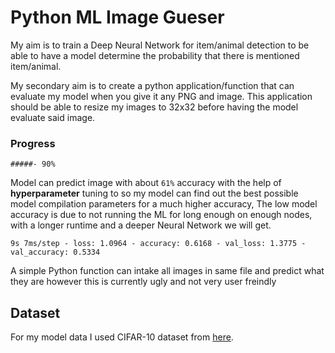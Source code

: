 # Python ML Image Gueser

My aim is to train a Deep Neural Network for item/animal detection to be able to have a model determine the probability that there is mentioned item/animal. 

My secondary aim is to create a python application/function that can evaluate my model when you give it any PNG and image. This application should be able to resize my images to 32x32 before having the model evaluate said image.

### Progress

```#####- 90%```

Model can predict image with about `61%` accuracy with the help of **hyperparameter** tuning to so my model can find out the best possible model compilation parameters for a much higher accuracy, The low model accuracy is due to not running the ML for long enough on enough nodes, with a longer runtime and a deeper Neural Network we will get.

```9s 7ms/step - loss: 1.0964 - accuracy: 0.6168 - val_loss: 1.3775 - val_accuracy: 0.5334```

A simple Python function can intake all images in same file and predict what they are however this is currently ugly and not very user freindly 

## Dataset
For my model data I used CIFAR-10 dataset from [here](https://www.cs.toronto.edu/~kriz/cifar.html).

